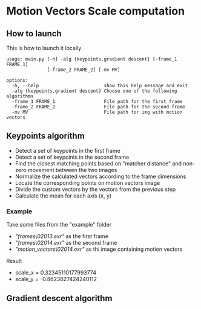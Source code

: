 # Motion Vectors Scale computation

## How to launch

This is how to launch it locally
```
usage: main.py [-h] -alg {keypoints,gradient descent} [-frame_1 FRAME_1]
               [-frame_2 FRAME_2] [-mv MV]

options:
  -h, --help                        show this help message and exit
  -alg {keypoints,gradient descent} Choose one of the following algorithms
  -frame_1 FRAME_1                  File path for the first frame
  -frame_2 FRAME_2                  File path for the second frame
  -mv MV                            File path for img with motion vectors
```


## Keypoints algorithm

- Detect a set of keypoints in the first frame
- Detect a set of keypoints in the second frame
- Find the closest matching points based on "matcher distance" and non-zero movement between the two images
- Normalize the calculated vectors according to the frame dimensions
- Locate the corresponding points on motion vectors image
- Divide the custom vectors by the vectors from the previous step
- Calculate the mean for each axis (x, y)

### Example
Take some files from the "example" folder
- *"frames\02013.exr"* as the first frame
- *"frames\02014.exr"* as the second frame
- *"motion_vectors\02014.exr"* as thi image containing motion vectors

Result
- scale_x = 0.32345110177993774
- scale_y = -0.8623627424240112

## Gradient descent algorithm
